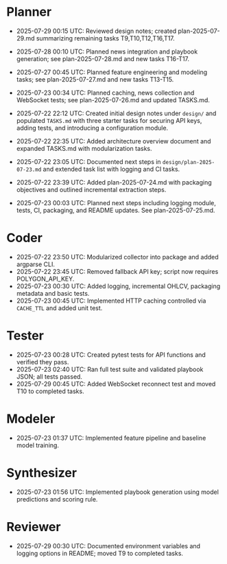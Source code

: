 # Planner
- 2025-07-29 00:15 UTC: Reviewed design notes; created plan-2025-07-29.md summarizing remaining tasks T9,T10,T12,T16,T17.
- 2025-07-28 00:10 UTC: Planned news integration and playbook generation; see plan-2025-07-28.md and new tasks T16-T17.
- 2025-07-27 00:45 UTC: Planned feature engineering and modeling tasks; see plan-2025-07-27.md and new tasks T13-T15.
- 2025-07-23 00:34 UTC: Planned caching, news collection and WebSocket tests; see plan-2025-07-26.md and updated TASKS.md.
- 2025-07-22 22:12 UTC: Created initial design notes under `design/` and populated `TASKS.md` with three starter tasks for securing API keys, adding tests, and introducing a configuration module.
- 2025-07-22 22:35 UTC: Added architecture overview document and expanded TASKS.md with modularization tasks.
- 2025-07-22 23:05 UTC: Documented next steps in `design/plan-2025-07-23.md` and extended task list with logging and CI tasks.

- 2025-07-22 23:39 UTC: Added plan-2025-07-24.md with packaging objectives and outlined incremental extraction steps.
- 2025-07-23 00:03 UTC: Planned next steps including logging module, tests, CI, packaging, and README updates. See plan-2025-07-25.md.

# Coder
- 2025-07-22 23:50 UTC: Modularized collector into package and added argparse CLI.
- 2025-07-22 23:45 UTC: Removed fallback API key; script now requires POLYGON_API_KEY.
- 2025-07-23 00:30 UTC: Added logging, incremental OHLCV, packaging metadata and basic tests.
- 2025-07-23 00:45 UTC: Implemented HTTP caching controlled via `CACHE_TTL` and added unit test.

# Tester
- 2025-07-23 00:28 UTC: Created pytest tests for API functions and verified they pass.
- 2025-07-23 02:40 UTC: Ran full test suite and validated playbook JSON; all tests passed.
- 2025-07-29 00:45 UTC: Added WebSocket reconnect test and moved T10 to completed tasks.

# Modeler
- 2025-07-23 01:37 UTC: Implemented feature pipeline and baseline model training.

# Synthesizer
- 2025-07-23 01:56 UTC: Implemented playbook generation using model predictions and scoring rule.
# Reviewer
- 2025-07-29 00:30 UTC: Documented environment variables and logging options in README; moved T9 to completed tasks.
